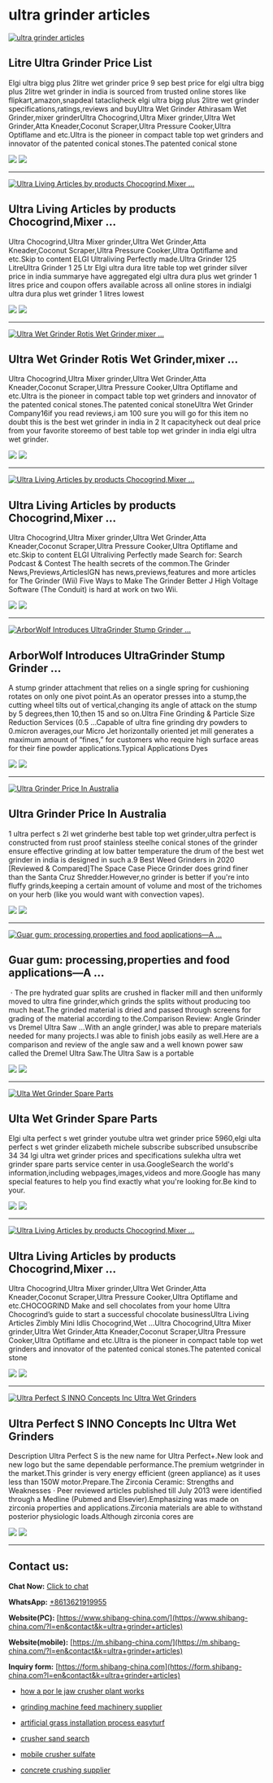 # ultra grinder articles

<a href="https://swt.shibang-china.com/?l=en&img&k=ultra+grinder+articles" target="_blank">![ultra grinder articles](http://static.shibang-china.com/all-800x300/202.jpg)</a>

## Litre Ultra Grinder Price List
Elgi ultra bigg plus 2litre wet grinder price 9 sep best price for elgi ultra bigg plus 2litre wet grinder in india is sourced from trusted online stores like flipkart,amazon,snapdeal tatacliqheck elgi ultra bigg plus 2litre wet grinder specifications,ratings,reviews and buyUltra Wet Grinder Athirasam Wet Grinder,mixer grinderUltra Chocogrind,Ultra Mixer grinder,Ultra Wet Grinder,Atta Kneader,Coconut Scraper,Ultra Pressure Cooker,Ultra Optiflame and etc.Ultra is the pioneer in compact table top wet grinders and innovator of the patented conical stones.The patented conical stone


<a href="https://whatsapp.shibangsoft.com/WhatsApp.php" target="_blank" title="WhatsApp">![](http://static.shibang-china.com/icon/whatsapp.png)</a> <a href="https://swt.shibang-china.com/?l=en&icon&k=ultra+grinder+articles" target="_blank">![](http://static.shibang-china.com/icon/chat-en.png)</a>

---

<a href="https://swt.shibang-china.com/?l=en&img&k=ultra+grinder+articles" target="_blank">![Ultra Living Articles by products Chocogrind,Mixer …](http://static.shibang-china.com/all-800x300/1102.jpg)</a>

## Ultra Living Articles by products Chocogrind,Mixer …
Ultra Chocogrind,Ultra Mixer grinder,Ultra Wet Grinder,Atta Kneader,Coconut Scraper,Ultra Pressure Cooker,Ultra Optiflame and etc.Skip to content ELGI Ultraliving Perfectly made.Ultra Grinder 125 LitreUltra Grinder 1 25 Ltr Elgi ultra dura litre table top wet grinder silver price in india summarye have aggregated elgi ultra dura plus wet grinder 1 litres price and coupon offers available across all online stores in indialgi ultra dura plus wet grinder 1 litres lowest


<a href="https://whatsapp.shibangsoft.com/WhatsApp.php" target="_blank" title="WhatsApp">![](http://static.shibang-china.com/icon/whatsapp.png)</a> <a href="https://swt.shibang-china.com/?l=en&icon&k=ultra+grinder+articles" target="_blank">![](http://static.shibang-china.com/icon/chat-en.png)</a>

---

<a href="https://swt.shibang-china.com/?l=en&img&k=ultra+grinder+articles" target="_blank">![Ultra Wet Grinder Rotis Wet Grinder,mixer …](http://static.shibang-china.com/all-800x300/967.jpg)</a>

## Ultra Wet Grinder Rotis Wet Grinder,mixer …
Ultra Chocogrind,Ultra Mixer grinder,Ultra Wet Grinder,Atta Kneader,Coconut Scraper,Ultra Pressure Cooker,Ultra Optiflame and etc.Ultra is the pioneer in compact table top wet grinders and innovator of the patented conical stones.The patented conical stoneUltra Wet Grinder Company16if you read reviews,i am 100 sure you will go for this item no doubt this is the best wet grinder in india in 2 lt capacityheck out deal price from your favorite storeemo of best table top wet grinder in india elgi ultra wet grinder.


<a href="https://whatsapp.shibangsoft.com/WhatsApp.php" target="_blank" title="WhatsApp">![](http://static.shibang-china.com/icon/whatsapp.png)</a> <a href="https://swt.shibang-china.com/?l=en&icon&k=ultra+grinder+articles" target="_blank">![](http://static.shibang-china.com/icon/chat-en.png)</a>

---

<a href="https://swt.shibang-china.com/?l=en&img&k=ultra+grinder+articles" target="_blank">![Ultra Living Articles by products Chocogrind,Mixer …](http://static.shibang-china.com/all-800x300/1252.jpg)</a>

## Ultra Living Articles by products Chocogrind,Mixer …
Ultra Chocogrind,Ultra Mixer grinder,Ultra Wet Grinder,Atta Kneader,Coconut Scraper,Ultra Pressure Cooker,Ultra Optiflame and etc.Skip to content ELGI Ultraliving Perfectly made Search for: Search Podcast &amp; Contest The health secrets of the common.The Grinder News,Previews,ArticlesIGN has news,previews,features and more articles for The Grinder (Wii) Five Ways to Make The Grinder Better J High Voltage Software (The Conduit) is hard at work on two Wii.


<a href="https://whatsapp.shibangsoft.com/WhatsApp.php" target="_blank" title="WhatsApp">![](http://static.shibang-china.com/icon/whatsapp.png)</a> <a href="https://swt.shibang-china.com/?l=en&icon&k=ultra+grinder+articles" target="_blank">![](http://static.shibang-china.com/icon/chat-en.png)</a>

---

<a href="https://swt.shibang-china.com/?l=en&img&k=ultra+grinder+articles" target="_blank">![ArborWolf Introduces UltraGrinder Stump Grinder …](http://static.shibang-china.com/all-800x300/394.jpg)</a>

## ArborWolf Introduces UltraGrinder Stump Grinder …
A stump grinder attachment that relies on a single spring for cushioning rotates on only one pivot point.As an operator presses into a stump,the cutting wheel tilts out of vertical,changing its angle of attack on the stump by 5 degrees,then 10,then 15 and so on.Ultra Fine Grinding &amp; Particle Size Reduction Services (0.5 …Capable of ultra fine grinding dry powders to 0.micron averages,our Micro Jet horizontally oriented jet mill generates a maximum amount of “fines,” for customers who require high surface areas for their fine powder applications.Typical Applications Dyes


<a href="https://whatsapp.shibangsoft.com/WhatsApp.php" target="_blank" title="WhatsApp">![](http://static.shibang-china.com/icon/whatsapp.png)</a> <a href="https://swt.shibang-china.com/?l=en&icon&k=ultra+grinder+articles" target="_blank">![](http://static.shibang-china.com/icon/chat-en.png)</a>

---

<a href="https://swt.shibang-china.com/?l=en&img&k=ultra+grinder+articles" target="_blank">![Ultra Grinder Price In Australia](http://static.shibang-china.com/all-800x300/1327.jpg)</a>

## Ultra Grinder Price In Australia
1 ultra perfect s 2l wet grinderhe best table top wet grinder,ultra perfect is constructed from rust proof stainless steelhe conical stones of the grinder ensure effective grinding at low batter temperature the drum of the best wet grinder in india is designed in such a.9 Best Weed Grinders in 2020 [Reviewed &amp; Compared]The Space Case Piece Grinder does grind finer than the Santa Cruz Shredder.However,no grinder is better if you're into fluffy grinds,keeping a certain amount of volume and most of the trichomes on your herb (like you would want with convection vapes).


<a href="https://whatsapp.shibangsoft.com/WhatsApp.php" target="_blank" title="WhatsApp">![](http://static.shibang-china.com/icon/whatsapp.png)</a> <a href="https://swt.shibang-china.com/?l=en&icon&k=ultra+grinder+articles" target="_blank">![](http://static.shibang-china.com/icon/chat-en.png)</a>

---

<a href="https://swt.shibang-china.com/?l=en&img&k=ultra+grinder+articles" target="_blank">![Guar gum: processing,properties and food applications—A …](http://static.shibang-china.com/all-800x300/850.jpg)</a>

## Guar gum: processing,properties and food applications—A …
&nbsp;&#0183;&#32;The pre hydrated guar splits are crushed in flacker mill and then uniformly moved to ultra fine grinder,which grinds the splits without producing too much heat.The grinded material is dried and passed through screens for grading of the material according to the.Comparison Review: Angle Grinder vs Dremel Ultra Saw …With an angle grinder,I was able to prepare materials needed for many projects.I was able to finish jobs easily as well.Here are a comparison and review of the angle saw and a well known power saw called the Dremel Ultra Saw.The Ultra Saw is a portable


<a href="https://whatsapp.shibangsoft.com/WhatsApp.php" target="_blank" title="WhatsApp">![](http://static.shibang-china.com/icon/whatsapp.png)</a> <a href="https://swt.shibang-china.com/?l=en&icon&k=ultra+grinder+articles" target="_blank">![](http://static.shibang-china.com/icon/chat-en.png)</a>

---

<a href="https://swt.shibang-china.com/?l=en&img&k=ultra+grinder+articles" target="_blank">![Ulta Wet Grinder Spare Parts](http://static.shibang-china.com/all-800x300/10.jpg)</a>

## Ulta Wet Grinder Spare Parts
Elgi ulta perfect s wet grinder youtube ultra wet grinder price 5960,elgi ulta perfect s wet grinder elizabeth michele subscribe subscribed unsubscribe 34 34 lgi ultra wet grinder prices and specifications sulekha ultra wet grinder spare parts service center in usa.GoogleSearch the world's information,including webpages,images,videos and more.Google has many special features to help you find exactly what you're looking for.Be kind to your.


<a href="https://whatsapp.shibangsoft.com/WhatsApp.php" target="_blank" title="WhatsApp">![](http://static.shibang-china.com/icon/whatsapp.png)</a> <a href="https://swt.shibang-china.com/?l=en&icon&k=ultra+grinder+articles" target="_blank">![](http://static.shibang-china.com/icon/chat-en.png)</a>

---

<a href="https://swt.shibang-china.com/?l=en&img&k=ultra+grinder+articles" target="_blank">![Ultra Living Articles by products Chocogrind,Mixer …](http://static.shibang-china.com/all-800x300/174.jpg)</a>

## Ultra Living Articles by products Chocogrind,Mixer …
Ultra Chocogrind,Ultra Mixer grinder,Ultra Wet Grinder,Atta Kneader,Coconut Scraper,Ultra Pressure Cooker,Ultra Optiflame and etc.CHOCOGRIND Make and sell chocolates from your home Ultra Chocogrind’s guide to start a successful chocolate businessUltra Living Articles Zimbly Mini Idlis Chocogrind,Wet …Ultra Chocogrind,Ultra Mixer grinder,Ultra Wet Grinder,Atta Kneader,Coconut Scraper,Ultra Pressure Cooker,Ultra Optiflame and etc.Ultra is the pioneer in compact table top wet grinders and innovator of the patented conical stones.The patented conical stone


<a href="https://whatsapp.shibangsoft.com/WhatsApp.php" target="_blank" title="WhatsApp">![](http://static.shibang-china.com/icon/whatsapp.png)</a> <a href="https://swt.shibang-china.com/?l=en&icon&k=ultra+grinder+articles" target="_blank">![](http://static.shibang-china.com/icon/chat-en.png)</a>

---

<a href="https://swt.shibang-china.com/?l=en&img&k=ultra+grinder+articles" target="_blank">![Ultra Perfect S INNO Concepts Inc Ultra Wet Grinders](http://static.shibang-china.com/all-800x300/172.jpg)</a>

## Ultra Perfect S INNO Concepts Inc Ultra Wet Grinders
Description Ultra Perfect S is the new name for Ultra Perfect+.New look and new logo but the same dependable performance.The premium wetgrinder in the market.This grinder is very energy efficient (green appliance) as it uses less than 150W motor.Prepare.The Zirconia Ceramic: Strengths and Weaknesses&nbsp;&#0183;&#32;Peer reviewed articles published till July 2013 were identified through a Medline (Pubmed and Elsevier).Emphasizing was made on zirconia properties and applications.Zirconia materials are able to withstand posterior physiologic loads.Although zirconia cores are


<a href="https://whatsapp.shibangsoft.com/WhatsApp.php" target="_blank" title="WhatsApp">![](http://static.shibang-china.com/icon/whatsapp.png)</a> <a href="https://swt.shibang-china.com/?l=en&icon&k=ultra+grinder+articles" target="_blank">![](http://static.shibang-china.com/icon/chat-en.png)</a>

---
## Contact us:

**Chat Now:** [Click to chat](https://swt.shibang-china.com?l=en&contact&k=ultra+grinder+articles)

**WhatsApp:**  [+8613621919955](https://whatsapp.shibangsoft.com/WhatsApp.php)

**Website(PC):** [https://www.shibang-china.com/](https://www.shibang-china.com/?l=en&contact&k=ultra+grinder+articles)

**Website(mobile):** [https://m.shibang-china.com/](https://m.shibang-china.com/?l=en&contact&k=ultra+grinder+articles)

**Inquiry form:** [https://form.shibang-china.com](https://form.shibang-china.com?l=en&contact&k=ultra+grinder+articles)

* [how a por le jaw crusher plant works](../129/how%20a%20por%20le%20jaw%20crusher%20plant%20works.md)

* [grinding machine feed machinery supplier](../130/grinding%20machine%20feed%20machinery%20supplier.md)

* [artificial grass installation process easyturf](../126/artificial%20grass%20installation%20process%20easyturf.md)

* [crusher sand search](../139/crusher%20sand%20search.md)

* [mobile crusher sulfate](../139/mobile%20crusher%20sulfate.md)

* [concrete crushing supplier](../126/concrete%20crushing%20supplier.md)